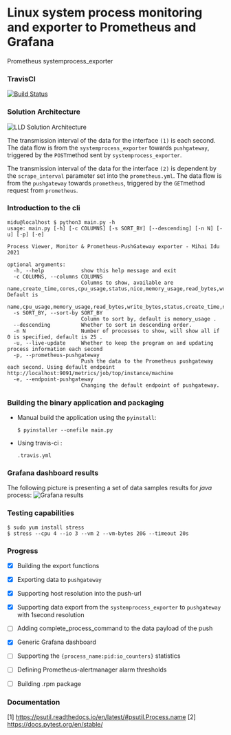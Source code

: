 # Linux system process monitoring and exporter to Prometheus and Grafana
Prometheus systemprocess_exporter 


### TravisCI
[![Build Status](https://travis-ci.com/midu16/systemprocess_exporter.svg?branch=master)](https://travis-ci.com/midu16/systemprocess_exporter)

### Solution Architecture

![LLD Solution Architecture](https://github.com/midu16/system_process_pushgateway/blob/master/documentation/Untitled%20Diagram.png)

The transmission interval of the data for the interface ```(1)``` is each second.
The data flow is from the ```systemprocess_exporter``` towards ```pushgateway```, triggered by the ```POST```method sent by ```systemprocess_exporter```.

The transmission interval of the data for the interface ```(2)``` is dependent by the ```scrape_interval``` parameter set into the ```prometheus.yml```. The data flow is from the ```pushgateway``` towards ```prometheus```, triggered by the ```GET```method request from ```prometheus```. 

### Introduction to the cli
```
midu@localhost $ python3 main.py -h       
usage: main.py [-h] [-c COLUMNS] [-s SORT_BY] [--descending] [-n N] [-u] [-p] [-e]

Process Viewer, Monitor & Prometheus-PushGateway exporter - Mihai Idu 2021

optional arguments:
  -h, --help            show this help message and exit
  -c COLUMNS, --columns COLUMNS
                        Columns to show, available are name,create_time,cores,cpu_usage,status,nice,memory_usage,read_bytes,write_bytes,n_threads,username. Default is
                        name,cpu_usage,memory_usage,read_bytes,write_bytes,status,create_time,nice,n_threads,cores.
  -s SORT_BY, --sort-by SORT_BY
                        Column to sort by, default is memory_usage .
  --descending          Whether to sort in descending order.
  -n N                  Number of processes to show, will show all if 0 is specified, default is 25 .
  -u, --live-update     Whether to keep the program on and updating process information each second
  -p, --prometheus-pushgateway
                        Push the data to the Prometheus pushgateway each second. Using default endpoint http://localhost:9091/metrics/job/top/instance/machine
  -e, --endpoint-pushgateway
                        Changing the default endpoint of pushgateway.
```

### Building the binary application and packaging 

- Manual build the application using the ````pyinstall````:
        
    ```
    $ pyinstaller --onefile main.py
    ```

- Using travis-ci :
    
    ```
  .travis.yml
  ```
  
### Grafana dashboard results
The following picture is presenting a set of data samples results for *java* process:
![Grafana results](https://github.com/midu16/systemprocess_exporter/blob/master/documentation/Screenshot_2021-03-10%20SystemProcess%20Usage%20-%20Grafana.png)


### Testing capabilities
```
$ sudo yum install stress
$ stress --cpu 4 --io 3 --vm 2 --vm-bytes 20G --timeout 20s
```
### Progress
* [x] Building the export functions
* [x] Exporting data to ```pushgateway```
* [x] Supporting host resolution into the push-url
* [x] Supporting data export from the ```systemprocess_exporter``` to ```pushgateway``` with 1second resolution
* [ ] Adding complete_process_command to the data payload of the push 
* [x] Generic Grafana dashboard
* [ ] Supporting the ```{process_name:pid:io_counters}``` statistics
* [ ] Defining Prometheus-alertmanager alarm thresholds
* [ ] Building .rpm package


### Documentation

[1] https://psutil.readthedocs.io/en/latest/#psutil.Process.name
[2] https://docs.pytest.org/en/stable/

